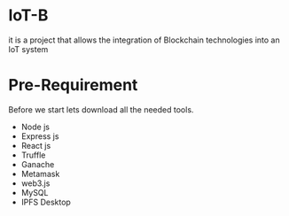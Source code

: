 # IoT-B
it is a project that allows the integration of Blockchain technologies into an IoT system
# Pre-Requirement
Before we start lets download all the needed tools.

* Node js 
* Express js 
* React js
* Truffle 
* Ganache
* Metamask
* web3.js
* MySQL
* IPFS Desktop


